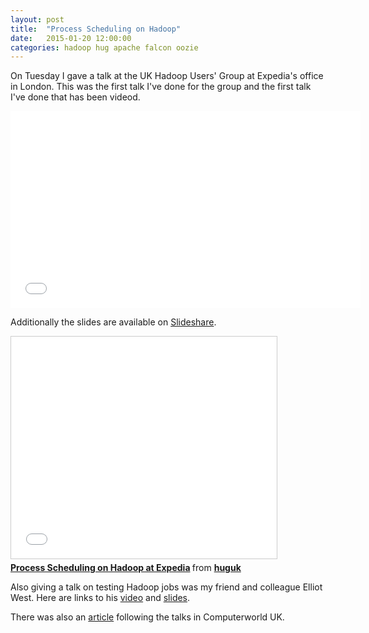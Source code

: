 ```yaml
---
layout: post
title:  "Process Scheduling on Hadoop"
date:   2015-01-20 12:00:00
categories: hadoop hug apache falcon oozie
---
```

On Tuesday I gave a talk at the UK Hadoop Users' Group at Expedia's office in London. This was the first talk I've done for the group and the first talk I've done that has been videod.

<iframe width="560" height="315" src="//www.youtube.com/embed/aexksCqPzpk" frameborder="0" allowfullscreen></iframe>

Additionally the slides are available on [Slideshare][slides-james].

<iframe src="//www.slideshare.net/slideshow/embed_code/43653277" width="425" height="355" frameborder="0" marginwidth="0" marginheight="0" scrolling="no" style="border:1px solid #CCC; border-width:1px; margin-bottom:5px; max-width: 100%;" allowfullscreen> </iframe> <div style="margin-bottom:5px"> <strong> <a href="//www.slideshare.net/huguk/scheduling-hadoop-jobs-at-expedia" title="Process Scheduling on Hadoop at Expedia" target="_blank">Process Scheduling on Hadoop at Expedia</a> </strong> from <strong><a href="//www.slideshare.net/huguk" target="_blank">huguk</a></strong> </div>

Also giving a talk on testing Hadoop jobs was my friend and colleague Elliot West. Here are links to his [video][video-elliot] and [slides][slides-elliot].

There was also an [article][press] following the talks in Computerworld UK.

[slides-james]:  http://www.slideshare.net/huguk/scheduling-hadoop-jobs-at-expedia
[slides-elliot]: http://www.slideshare.net/huguk/developing-unit-tesatble-software-with-hadoop
[video-elliot]:  http://youtu.be/x8xJq5Ax2iI
[press]:         http://www.computerworlduk.com/news/it-business/3593977/expedia-to-double-its-apache-hadoop-cluster-investment-this-year/
